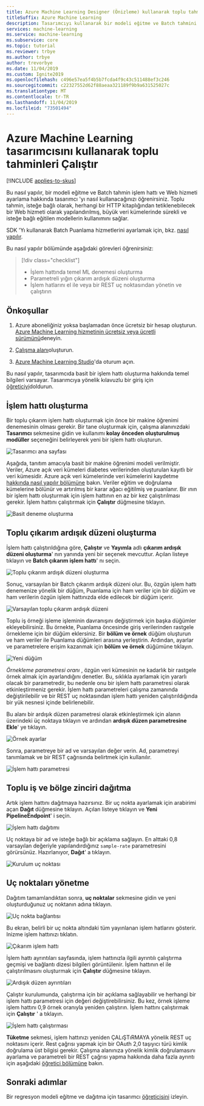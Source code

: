 ```yaml
---
title: Azure Machine Learning Designer (Önizleme) kullanarak toplu tahmine dayalı tahminleri çalıştırma
titleSuffix: Azure Machine Learning
description: Tasarımcıyı kullanarak bir modeli eğitme ve Batch tahmini işlem hattı ayarlama hakkında bilgi edinin. İşlem hattını, herhangi bir HTTP kitaplığından tetiklenebilecek parametreli bir Web hizmeti olarak dağıtın.
services: machine-learning
ms.service: machine-learning
ms.subservice: core
ms.topic: tutorial
ms.reviewer: trbye
ms.author: trbye
author: trevorbye
ms.date: 11/04/2019
ms.custom: Ignite2019
ms.openlocfilehash: c496e57ea5f4b5b7fcda4f9c43c511488ef3c246
ms.sourcegitcommit: c22327552d62f88aeaa321189f9b9a631525027c
ms.translationtype: MT
ms.contentlocale: tr-TR
ms.lasthandoff: 11/04/2019
ms.locfileid: "73501494"
---
```

# <a name="run-batch-predictions-using-azure-machine-learning-designer"></a>Azure Machine Learning tasarımcısını kullanarak toplu tahminleri Çalıştır
[!INCLUDE [applies-to-skus](../../../includes/aml-applies-to-basic-enterprise-sku.md)]

Bu nasıl yapılır, bir modeli eğitme ve Batch tahmin işlem hattı ve Web hizmeti ayarlama hakkında tasarımcı 'yı nasıl kullanacağınızı öğrenirsiniz. Toplu tahmin, isteğe bağlı olarak, herhangi bir HTTP kitaplığından tetiklenebilecek bir Web hizmeti olarak yapılandırılmış, büyük veri kümelerinde sürekli ve isteğe bağlı eğitilen modellerin kullanımını sağlar. 

SDK 'Yı kullanarak Batch Puanlama hizmetlerini ayarlamak için, bkz. [nasıl yapılır](how-to-run-batch-predictions.md).

Bu nasıl yapılır bölümünde aşağıdaki görevleri öğrenirsiniz:

> [!div class="checklist"]
> * İşlem hattında temel ML denemesi oluşturma
> * Parametreli yığın çıkarım ardışık düzeni oluşturma
> * İşlem hatlarını el ile veya bir REST uç noktasından yönetin ve çalıştırın

## <a name="prerequisites"></a>Önkoşullar

1. Azure aboneliğiniz yoksa başlamadan önce ücretsiz bir hesap oluşturun. [Azure Machine Learning hizmetinin ücretsiz veya ücretli sürümünü](https://aka.ms/AMLFree)deneyin.

1. [Çalışma alanı](tutorial-1st-experiment-sdk-setup.md)oluşturun.

1. [Azure Machine Learning Studio](https://ml.azure.com/)'da oturum açın.

Bu nasıl yapılır, tasarımcıda basit bir işlem hattı oluşturma hakkında temel bilgileri varsayar. Tasarımcıya yönelik kılavuzlu bir giriş için [öğreticiyi](tutorial-designer-automobile-price-train-score.md)doldurun. 

## <a name="create-a-pipeline"></a>İşlem hattı oluşturma

Bir toplu çıkarım işlem hattı oluşturmak için önce bir makine öğrenimi denemesinin olması gerekir. Bir tane oluşturmak için, çalışma alanınızdaki **Tasarımcı** sekmesine gidin ve kullanımı **kolay önceden oluşturulmuş modüller** seçeneğini belirleyerek yeni bir işlem hattı oluşturun.

![Tasarımcı ana sayfası](media/how-to-run-batch-predictions-ui/ui-batch-scoring-1.png)

Aşağıda, tanıtım amacıyla basit bir makine öğrenimi modeli verilmiştir. Veriler, Azure açık veri kümeleri diabetes verilerinden oluşturulan kayıtlı bir veri kümesidir. Azure açık veri kümelerinde veri kümelerini kaydetme [hakkında nasıl yapılır bölümüne](how-to-create-register-datasets.md#create-datasets-with-azure-open-datasets) bakın. Veriler eğitim ve doğrulama kümelerine bölünür ve artırılmış bir karar ağacı eğitilmiş ve puanlanır. Bir ının bir işlem hattı oluşturmak için işlem hattının en az bir kez çalıştırılması gerekir. İşlem hattını çalıştırmak için **Çalıştır** düğmesine tıklayın.

![Basit deneme oluşturma](media/how-to-run-batch-predictions-ui/ui-batch-scoring-2.png)

## <a name="create-a-batch-inference-pipeline"></a>Toplu çıkarım ardışık düzeni oluşturma

İşlem hattı çalıştırıldığına göre, **Çalıştır** ve **Yayımla** adlı **çıkarım ardışık düzeni oluşturma**' nın yanında yeni bir seçenek mevcuttur. Açılan listeye tıklayın ve **Batch çıkarım işlem hattı**' nı seçin.

![Toplu çıkarım ardışık düzeni oluşturma](media/how-to-run-batch-predictions-ui/ui-batch-scoring-5.png)

Sonuç, varsayılan bir Batch çıkarım ardışık düzeni olur. Bu, özgün işlem hattı denemenize yönelik bir düğüm, Puanlama için ham veriler için bir düğüm ve ham verilerin özgün işlem hattınızda elde edilecek bir düğüm içerir.

![Varsayılan toplu çıkarım ardışık düzeni](media/how-to-run-batch-predictions-ui/ui-batch-scoring-6.png)

Toplu iş örneği işleme işleminin davranışını değiştirmek için başka düğümler ekleyebilirsiniz. Bu örnekte, Puanlama öncesinde giriş verilerinden rastgele örnekleme için bir düğüm eklersiniz. Bir **bölüm ve örnek** düğüm oluşturun ve ham veriler ile Puanlama düğümleri arasına yerleştirin. Ardından, ayarlar ve parametrelere erişim kazanmak için **bölüm ve örnek** düğümüne tıklayın.

![Yeni düğüm](media/how-to-run-batch-predictions-ui/ui-batch-scoring-7.png)

*Örnekleme parametresi oranı* , özgün veri kümesinin ne kadarlık bir rastgele örnek almak için ayarlandığını denetler. Bu, sıklıkla ayarlamak için yararlı olacak bir parametredir, bu nedenle onu bir işlem hattı parametresi olarak etkinleştirmeniz gerekir. İşlem hattı parametreleri çalışma zamanında değiştirilebilir ve bir REST uç noktasından işlem hattı yeniden çalıştırıldığında bir yük nesnesi içinde belirlenebilir. 

Bu alanı bir ardışık düzen parametresi olarak etkinleştirmek için alanın üzerindeki üç noktaya tıklayın ve ardından **ardışık düzen parametresine Ekle**' ye tıklayın. 

![Örnek ayarlar](media/how-to-run-batch-predictions-ui/ui-batch-scoring-8.png)

Sonra, parametreye bir ad ve varsayılan değer verin. Ad, parametreyi tanımlamak ve bir REST çağrısında belirtmek için kullanılır.

![İşlem hattı parametresi](media/how-to-run-batch-predictions-ui/ui-batch-scoring-9.png)

## <a name="deploy-batch-inferencing-pipeline"></a>Toplu iş ve bölge zinciri dağıtma

Artık işlem hattını dağıtmaya hazırsınız. Bir uç nokta ayarlamak için arabirimi açan **Dağıt** düğmesine tıklayın. Açılan listeye tıklayın ve **Yeni PipelineEndpoint**' i seçin.

![İşlem hattı dağıtımı](media/how-to-run-batch-predictions-ui/ui-batch-scoring-10.png)

Uç noktaya bir ad ve isteğe bağlı bir açıklama sağlayın. En alttaki 0,8 varsayılan değeriyle yapılandırdığınız `sample-rate` parametresini görürsünüz. Hazırlanıyor, **Dağıt**' a tıklayın.

![Kurulum uç noktası](media/how-to-run-batch-predictions-ui/ui-batch-scoring-11.png)

## <a name="manage-endpoints"></a>Uç noktaları yönetme 

Dağıtım tamamlandıktan sonra, **uç noktalar** sekmesine gidin ve yeni oluşturduğunuz uç noktanın adına tıklayın.

![Uç nokta bağlantısı](media/how-to-run-batch-predictions-ui/ui-batch-scoring-12.png)

Bu ekran, belirli bir uç nokta altındaki tüm yayınlanan işlem hatlarını gösterir. Inizme işlem hattınızı tıklatın.

![Çıkarım işlem hattı](media/how-to-run-batch-predictions-ui/ui-batch-scoring-13.png)

İşlem hattı ayrıntıları sayfasında, işlem hattınızla ilgili ayrıntılı çalıştırma geçmişi ve bağlantı dizesi bilgileri görüntülenir. İşlem hattının el ile çalıştırılmasını oluşturmak için **Çalıştır** düğmesine tıklayın.

![Ardışık düzen ayrıntıları](media/how-to-run-batch-predictions-ui/ui-batch-scoring-14.png)

Çalıştır kurulumunda, çalıştırma için bir açıklama sağlayabilir ve herhangi bir işlem hattı parametresi için değeri değiştirebilirsiniz. Bu kez, örnek işleme işlem hattını 0,9 örnek oranıyla yeniden çalıştırın. İşlem hattını çalıştırmak için **Çalıştır** ' a tıklayın.

![İşlem hattı çalıştırması](media/how-to-run-batch-predictions-ui/ui-batch-scoring-15.png)

**Tüketme** sekmesi, işlem hattınızı yeniden ÇALıŞTıRMAYA yönelik REST uç noktasını içerir. Rest çağrısı yapmak için bir OAuth 2,0 taşıyıcı türü kimlik doğrulama üst bilgisi gerekir. Çalışma alanınıza yönelik kimlik doğrulamasını ayarlama ve parametreli bir REST çağrısı yapma hakkında daha fazla ayrıntı için aşağıdaki [öğretici bölümüne](tutorial-pipeline-batch-scoring-classification.md#publish-and-run-from-a-rest-endpoint) bakın.

## <a name="next-steps"></a>Sonraki adımlar

Bir regresyon modeli eğitme ve dağıtma için tasarımcı [öğreticisini](tutorial-designer-automobile-price-train-score.md) izleyin.
